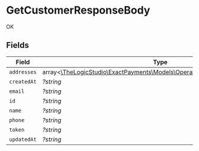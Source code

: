 # GetCustomerResponseBody

OK


## Fields

| Field                                                                                                                          | Type                                                                                                                           | Required                                                                                                                       | Description                                                                                                                    |
| ------------------------------------------------------------------------------------------------------------------------------ | ------------------------------------------------------------------------------------------------------------------------------ | ------------------------------------------------------------------------------------------------------------------------------ | ------------------------------------------------------------------------------------------------------------------------------ |
| `addresses`                                                                                                                    | array<[\TheLogicStudio\ExactPayments\Models\Operations\GetCustomerAddresses](../../models/operations/GetCustomerAddresses.md)> | :heavy_minus_sign:                                                                                                             | N/A                                                                                                                            |
| `createdAt`                                                                                                                    | *?string*                                                                                                                      | :heavy_minus_sign:                                                                                                             | N/A                                                                                                                            |
| `email`                                                                                                                        | *?string*                                                                                                                      | :heavy_minus_sign:                                                                                                             | N/A                                                                                                                            |
| `id`                                                                                                                           | *?string*                                                                                                                      | :heavy_minus_sign:                                                                                                             | N/A                                                                                                                            |
| `name`                                                                                                                         | *?string*                                                                                                                      | :heavy_minus_sign:                                                                                                             | N/A                                                                                                                            |
| `phone`                                                                                                                        | *?string*                                                                                                                      | :heavy_minus_sign:                                                                                                             | N/A                                                                                                                            |
| `token`                                                                                                                        | *?string*                                                                                                                      | :heavy_minus_sign:                                                                                                             | N/A                                                                                                                            |
| `updatedAt`                                                                                                                    | *?string*                                                                                                                      | :heavy_minus_sign:                                                                                                             | N/A                                                                                                                            |